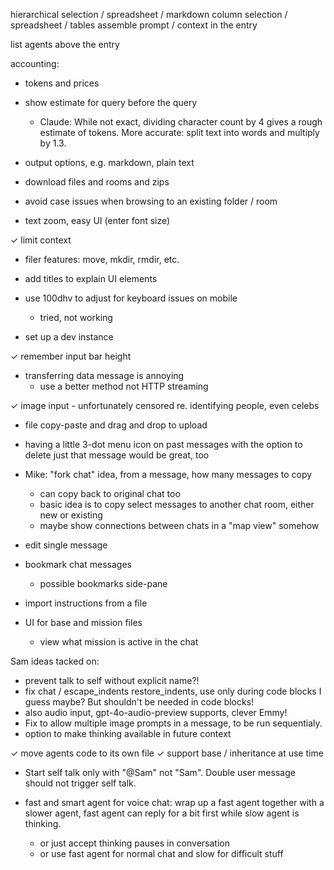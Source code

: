 hierarchical selection / spreadsheet / markdown
column selection / spreadsheet / tables
assemble prompt / context in the entry

list agents above the entry

accounting:
- tokens and prices
- show estimate for query before the query
	- Claude: While not exact, dividing character count by 4 gives a rough estimate of tokens. More accurate: split text into words and multiply by 1.3.
- output options, e.g. markdown, plain text

- download files and rooms and zips

- avoid case issues when browsing to an existing folder / room

- text zoom, easy UI (enter font size)

✓ limit context

- filer features: move, mkdir, rmdir, etc.

- add titles to explain UI elements

- use 100dhv to adjust for keyboard issues on mobile
	- tried, not working

- set up a dev instance



✓ remember input bar height

- transferring data message is annoying
	- use a better method not HTTP streaming

✓ image input
	- unfortunately censored re. identifying people, even celebs

- file copy-paste and drag and drop to upload

- having a little 3-dot menu icon on past messages with the option to delete just that message would be great, too


- Mike: "fork chat" idea, from a message, how many messages to copy
	- can copy back to original chat too
	- basic idea is to copy select messages to another chat room, either new or existing
	- maybe show connections between chats in a "map view" somehow

- edit single message

- bookmark chat messages
	- possible bookmarks side-pane

- import instructions from a file

- UI for base and mission files
	- view what mission is active in the chat

Sam ideas tacked on:

- prevent talk to self without explicit name?!
- fix chat / escape_indents restore_indents, use only during code blocks I guess maybe? But shouldn't be needed in code blocks!
- also audio input, gpt-4o-audio-preview supports, clever Emmy!
- Fix to allow multiple image prompts in a message, to be run sequentialy.
- <think keep=1> option to make thinking available in future context

✓ move agents code to its own file
	✓ support base / inheritance at use time

- Start self talk only with "@Sam" not "Sam". Double user message should not trigger self talk.

- fast and smart agent for voice chat: wrap up a fast agent together with a slower agent, fast agent can reply for a bit first while slow agent is thinking.
	- or just accept thinking pauses in conversation
	- or use fast agent for normal chat and slow for difficult stuff

